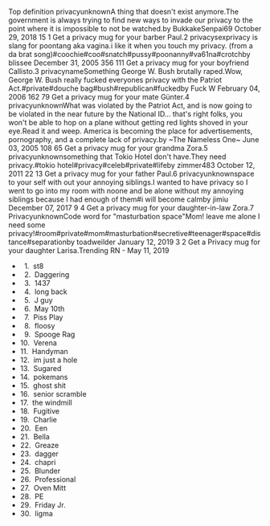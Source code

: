 Top definition privacyunknownA thing that doesn't exist anymore.The government is always trying to find new ways to invade our privacy to the point where it is impossible to not be watched.by BukkakeSenpai69 October 29, 2018 15 1 Get a privacy mug for your barber Paul.2 privacysexprivacy is slang for poontang aka vagina.i like it when you touch my privacy. (from a da brat song)#coochie#coo#snatch#pussy#poonanny#va61na#crotchby blissee December 31, 2005 356 111 Get a privacy mug for your boyfriend Callisto.3 privacynameSomething George W. Bush brutally raped.Wow, George W. Bush really fucked everyones privacy with the Patriot Act.#private#douche bag#bush#republican#fuckedby Fuck W February 04, 2006 162 79 Get a privacy mug for your mate Günter.4 privacyunknownWhat was violated by the Patriot Act, and is now going to be violated in the near future by the National ID... that's right folks, you won't be able to hop on a plane without getting red lights shoved in your eye.Read it and weep. America is becoming the place for advertisements, pornography, and a complete lack of privacy.by ~The Nameless One~ June 03, 2005 108 65 Get a privacy mug for your grandma Zora.5 privacyunknownsomething that Tokio Hotel don't have.They need privacy.#tokio hotel#privacy#celeb#private#lifeby zimmer483 October 12, 2011 22 13 Get a privacy mug for your father Paul.6 privacyunknownspace to your self with out your annoying siblings.I wanted to have privacy so I went to go into my room with noone and be alone without my annoying siblings because I had enough of them#i will become calmby jimiu December 07, 2017 9 4 Get a privacy mug for your daughter-in-law Zora.7 PrivacyunknownCode word for "masturbation space"Mom! leave me alone I need some privacy!#room#private#mom#masturbation#secretive#teenager#space#distance#separationby toadweilder January 12, 2019 3 2 Get a Privacy mug for your daughter Larisa.Trending RN - May 11, 2019

*     1.  st8
*     2.  Daggering
*     3.  1437
*     4.  long back
*     5.  J guy
*     6.  May 10th
*     7.  Piss Play
*     8.  floosy
*     9.  Spooge Rag
*   10.  Verena
*   11.  Handyman
*   12.  im just a hole
*   13.  Sugared
*   14.  pokemans
*   15.  ghost shit
*   16.  senior scramble
*   17.  the windmill
*   18.  Fugitive
*   19.  Charlie
*   20.  Een
*   21.  Bella
*   22.  Greaze
*   23.  dagger
*   24.  chapri
*   25.  Blunder
*   26.  Professional
*   27.  Oven Mitt
*   28.  PE
*   29.  Friday Jr.
*   30.  ligma